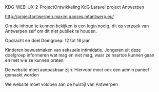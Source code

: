 KDG-WEB-UX-2-ProjectOntwikkeling
KdG Laravel project Antwerpen

http://projectantwerpen.maxim.ganses.mtantwerp.eu/

Om de inhoud te kunnen bekijken is een login nodig, dit op verzoek van Antwerpen zelf om dit niet publiek te houden.

Opdracht en doel Doelgroep: 12 tot 18 jaar

Kinderen bewustmaken van seksuele intimidatie. Jongeren uit deze doelgroep informeren wat mag en niet mag, waar ze naartoe kunnen gaan en met wie ze kunnen praten

De website moet aanpasbaar zijn. Hiervoor moet ook een admin paneel gemaakt worden

We website moet voldoen aan de huistijl van Antwerpen
